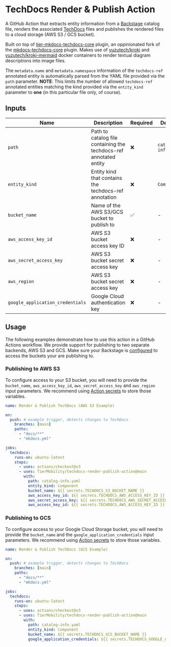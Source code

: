 # TechDocs Render & Publish Action

A GitHub Action that extracts entity information from a [Backstage](https://backstage.io/) catalog file, renders the associated [TechDocs](https://backstage.io/docs/features/techdocs/techdocs-overview) files and publishes the rendered files to a cloud storage (AWS S3 / GCS bucket).

Built on top of [tier-mkdocs-techdocs-core](https://github.com/TierMobility/tier-mkdocs-techdocs-core) plugin, an oppinionated fork of the [mkdocs-techdocs-core](https://github.com/backstage/mkdocs-techdocs-core) plugin. Makes use of [yuzutech/kroki](https://hub.docker.com/r/yuzutech/kroki) and [yuzutech/kroki-mermaid](https://hub.docker.com/r/yuzutech/kroki-mermaid) docker containers to render textual diagram descriptions into image files.

The `metadata.name` and `metadata.namespace` information of the `techdocs-ref` annotated entity is automatically parsed from the YAML file provided via the `path` parameter. **NOTE**: This limits the number of allowed `techdocs-ref` annotated entities matching the kind provided via the `entity_kind` parameter to **one** (in this particular file only, of course).

## Inputs

| Name                             | Description                                                       | Required | Default             |
| -------------------------------- | ----------------------------------------------------------------- | -------- | ------------------- |
| `path`                           | Path to catalog file containing the techdocs-ref annotated entity | ❌       | `catalog-info.yaml` |
| `entity_kind`                    | Entity kind that contains the techdocs-ref annotation             | ❌       | `Component`         |
| `bucket_name`                    | Name of the AWS S3/GCS bucket to publish to                       | ✅       | -                   |
| `aws_access_key_id`              | AWS S3 bucket access key ID                                       | ❌       | -                   |
| `aws_secret_access_key`          | AWS S3 bucket secret access key                                   | ❌       | -                   |
| `aws_region`                     | AWS S3 bucket secret access key                                   | ❌       | -                   |
| `google_application_credentials` | Google Cloud authentication key                                   | ❌       | -                   |

## Usage

The following examples demonstrate how to use this action in a GitHub Actions workflow. We provide support for publishing to two separate backends, AWS S3 and GCS. Make sure your Backstage is [configured](https://backstage.io/docs/features/techdocs/using-cloud-storage) to access the buckets your are publishing to.

### Publishing to AWS S3

To configure access to your S3 bucket, you will need to provide the `bucket_name`, `aws_access_key_id`, `aws_secret_access_key` and `aws_region` input parameters. We recommend using [Action secrets](https://docs.github.com/en/actions/security-guides/encrypted-secrets) to store those variables.

```yaml
name: Render & Publish TechDocs (AWS S3 Example)

on:
  push: # example trigger, detects changes to TechDocs
    branches: [main]
    paths:
      - "docs/**"
      - "mkdocs.yml"

jobs:
  techdocs:
    runs-on: ubuntu-latest
    steps:
      - uses: actions/checkout@v3
      - uses: TierMobility/techdocs-render-publish-action@main
        with:
          path: catalog-info.yaml
          entity_kind: Component
          bucket_name: ${{ secrets.TECHDOCS_S3_BUCKET_NAME }}
          aws_access_key_id: ${{ secrets.TECHDOCS_AWS_ACCESS_KEY_ID }}
          aws_secret_access_key: ${{ secrets.TECHDOCS_AWS_SECRET_ACCESS_KEY }}
          aws_access_key_id: ${{ secrets.TECHDOCS_AWS_ACCESS_KEY_ID }}
```

### Publishing to GCS

To configure access to your Google Cloud Storage bucket, you will need to provide the `bucket_name` and the `google_application_credentials` input parameters. We recommend using [Action secrets](https://docs.github.com/en/actions/security-guides/encrypted-secrets) to store those variables.

```yaml
name: Render & Publish TechDocs (GCS Example)

on:
  push: # example trigger, detects changes to TechDocs
    branches: [main]
    paths:
      - "docs/**"
      - "mkdocs.yml"

jobs:
  techdocs:
    runs-on: ubuntu-latest
    steps:
      - uses: actions/checkout@v3
      - uses: TierMobility/techdocs-render-publish-action@main
        with:
          path: catalog-info.yaml
          entity_kind: Component
          bucket_name: ${{ secrets.TECHDOCS_GCS_BUCKET_NAME }}
          google_application_credentials: ${{ secrets.TECHDOCS_GOOGLE_APPLICATION_CREDENTIALS }}
```
